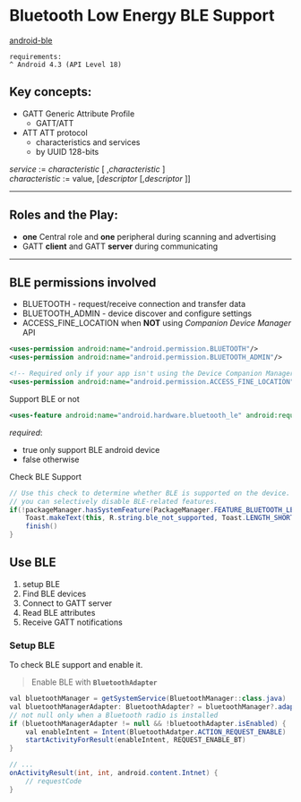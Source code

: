 # Bluetooth Low Energy BLE Support
[android-ble](https://developer.android.com/guide/topics/connectivity/bluetooth-le)

    requirements:
    ^ Android 4.3 (API Level 18)

## Key concepts:
* GATT Generic Attribute Profile
    * GATT/ATT
* ATT ATT protocol
    * characteristics and services
    * by UUID 128-bits

_service_ := _characteristic_ [ ,_characteristic_ ]  
_characteristic_ := value, [_descriptor_ [,_descriptor_ ]]

---
## Roles and the Play:
* __one__ Central role and __one__ peripheral during scanning and advertising
* GATT __client__ and GATT __server__ during communicating

---
## BLE permissions involved
* BLUETOOTH - request/receive connection and transfer data
* BLUETOOTH_ADMIN - device discover and configure settings
* ACCESS_FINE_LOCATION when **NOT** using _Companion Device Manager_ API

```xml
<uses-permission android:name="android.permission.BLUETOOTH"/>
<uses-permission android:name="android.permission.BLUETOOTH_ADMIN"/>

<!-- Required only if your app isn't using the Device Companion Manager. -->
<uses-permission android:name="android.permission.ACCESS_FINE_LOCATION" />
```

Support BLE or not
```xml
<uses-feature android:name="android.hardware.bluetooth_le" android:required="true"/>
```
_required_:
* true only support BLE android device
* false otherwise

Check BLE Support
```java
// Use this check to determine whether BLE is supported on the device. Then
// you can selectively disable BLE-related features.
if(!packageManager.hasSystemFeature(PackageManager.FEATURE_BLUETOOTH_LE)) {
    Toast.makeText(this, R.string.ble_not_supported, Toast.LENGTH_SHORT).show()
    finish()
}
```

## Use BLE
1. setup BLE
1. Find BLE devices
1. Connect to GATT server
1. Read BLE attributes
1. Receive GATT notifications

### Setup BLE
To check BLE support and enable it.

>Enable BLE with __`BluetoothAdapter`__

```java
val bluetoothManager = getSystemService(BluetoothManager::class.java)
val bluetoothManagerAdapter: BluetoothAdapter? = bluetoothManager?.adapter
// not null only when a Bluetooth radio is installed
if (bluetoothManagerAdapter != null && !bluetoothAdapter.isEnabled) {
    val enableIntent = Intent(BluetoothAdatper.ACTION_REQUEST_ENABLE)
    startActivityForResult(enableIntent, REQUEST_ENABLE_BT)
}

// ...
onActivityResult(int, int, android.content.Intnet) {
    // requestCode
}
```

